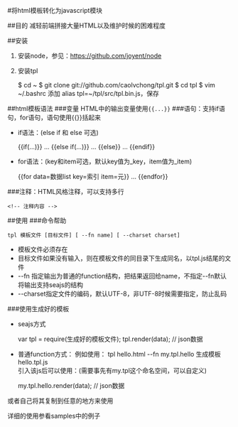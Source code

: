 #将html模板转化为javascript模块

##目的
减轻前端拼接大量HTML以及维护时候的困难程度

##安装
1. 安装node，参见：https://github.com/joyent/node

2. 安装tpl

    $ cd ~
    $ git clone git://github.com/caolvchong/tpl.git
    $ cd tpl
    $ vim ~/.bashrc
    添加 alias tpl=~/tpl/src/tpl.bin.js，保存

##html模板语法
###变量
HTML中的输出变量使用`{{...}}`
###语句：支持if语句，for语句，语句使用{{}}括起来
* if语法：(else if 和 else 可选)

    \{\{if(\.\.\.)\}\}
        \.\.\.
    \{\{else if(\.\.\.)\}\}
        \.\.\.
    \{\{else\}\}
        \.\.\.
    \{\{endif\}\}

* for语法：(key和item可选，默认key值为_key，item值为_item)

    \{\{for data=数据list key=索引 item=元\}\}
        \.\.\.
    \{\{endfor\}\}

###注释：HTML风格注释，可以支持多行

    <!-- 注释内容 -->
     
##使用
###命令帮助

    tpl 模板文件 [目标文件] [ --fn name] [ --charset charset]  

* 模板文件必须存在
* 目标文件如果没有输入，则在模板文件的同目录下生成同名，以tpl.js结尾的文件
* --fn 指定输出为普通的function结构，把结果返回给name，不指定--fn默认将输出支持seajs的结构
* --charset指定文件的编码，默认UTF-8，非UTF-8时候需要指定，防止乱码

###使用生成好的模板
* seajs方式

    var tpl = require(生成好的模板文件);
    tpl.render(data); // json数据

* 普通function方式：
例如使用： tpl hello.html --fn my.tpl.hello 生成模板hello.tpl.js  
引入该js后可以使用：(需要事先有my.tpl这个命名空间，可以自定义)  

    my.tpl.hello.render(data); // json数据

或者自己将其复制到任意的地方来使用

详细的使用参看samples中的例子
